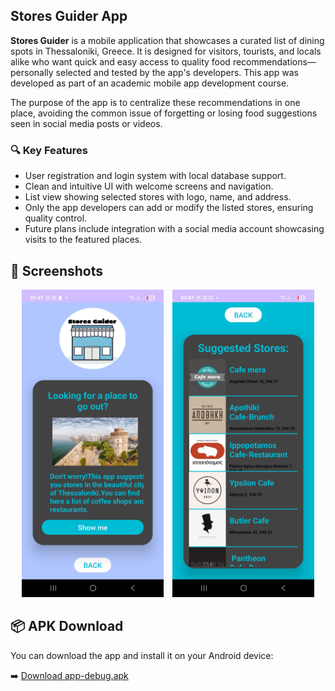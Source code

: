 ## Stores Guider App

**Stores Guider** is a mobile application that showcases a curated list of dining spots in Thessaloniki, Greece. It is designed for visitors, tourists, and locals alike who want quick and easy access to quality food recommendations—personally selected and tested by the app's developers. This app was developed as part of an academic mobile app development course.

The purpose of the app is to centralize these recommendations in one place, avoiding the common issue of forgetting or losing food suggestions seen in social media posts or videos.

### 🔍 Key Features
- User registration and login system with local database support.
- Clean and intuitive UI with welcome screens and navigation.
- List view showing selected stores with logo, name, and address.
- Only the app developers can add or modify the listed stores, ensuring quality control.
- Future plans include integration with a social media account showcasing visits to the featured places.

## 📱 Screenshots
<div align="center">
  <img src="pictures_and_video/app_photo1.jpg" alt="Home Page" width="45%" style="margin-right: 10px;" />
  <img src="pictures_and_video/app_photo2.jpg" alt="Store List" width="45%" />
</div>

## 📦 APK Download

You can download the app and install it on your Android device:

➡️ [Download app-debug.apk](app-debug.apk)

